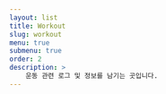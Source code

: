 ```yaml
---
layout: list
title: Workout
slug: workout
menu: true
submenu: true
order: 2
description: >
    운동 관련 로그 및 정보를 남기는 곳입니다.
---
```

